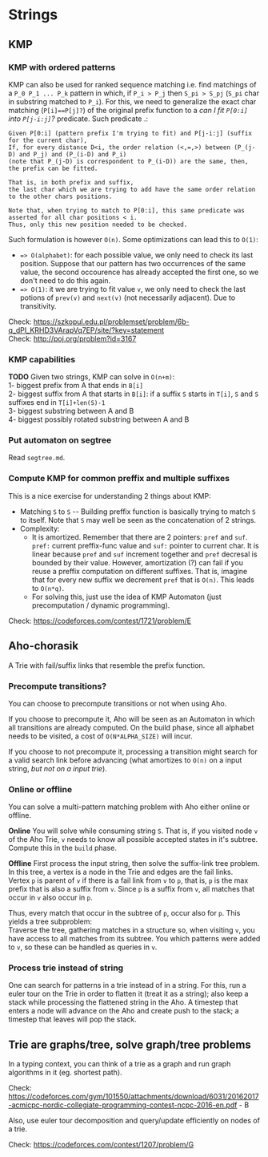 # Strings

## KMP

### KMP with ordered patterns
KMP can also be used for ranked sequence matching i.e. find matchings of a `P_0 P_1 ... P_k` pattern in which, if `P_i > P_j` then `S_pi > S_pj` (`S_pi` char in substring matched to `P_i`). For this, we need to generalize the exact char matching (`P[i]==P[j]?`) of the original prefix function to a *can I fit `P[0:i]` into `P[j-i:j]`?* predicate. Such predicate .:
```
Given P[0:i] (pattern prefix I'm trying to fit) and P[j-i:j] (suffix for the current char),
If, for every distance D<i, the order relation (<,=,>) between (P_(j-D) and P_j) and (P_(i-D) and P_i)
(note that P_(j-D) is correspondent to P_(i-D)) are the same, then, the prefix can be fitted.

That is, in both prefix and suffix,
the last char which we are trying to add have the same order relation to the other chars positions.    

Note that, when trying to match to P[0:i], this same predicate was asserted for all char positions < i.    
Thus, only this new position needed to be checked.
```
Such formulation is however `O(n)`. Some optimizations can lead this to `O(1)`:
- `=> O(alphabet)`: for each possible value, we only need to check its last position. Suppose that our pattern has two occurrences of the same value, the second occourence has already accepted the first one, so we don't need to do this again.
- `=> O(1)`: it we are trying to fit value `v`, we only need to check the last potions of `prev(v)` and `next(v)` (not necessarily adjacent). Due to transitivity.


Check: https://szkopul.edu.pl/problemset/problem/6b-q_dPI_KRHD3VArapVq7EP/site/?key=statement  
Check: http://poj.org/problem?id=3167  

### KMP capabilities
**TODO**
Given two strings, KMP can solve in `O(n+m)`:  
1- biggest prefix from A that ends in `B[i]`  
2- biggest suffix from A that starts in `B[i]`: if a suffix `S` starts in `T[i]`, `S` and `S` suffixes end in `T[i]+len(S)-1`  
3- biggest substring between A and B  
4- biggest possibly rotated substring between A and B

### Put automaton on segtree
Read `segtree.md`.

### Compute KMP for common preffix and multiple suffixes
This is a nice exercise for understanding 2 things about KMP:
- Matching `S` to `S`
-- Building preffix function is basically trying to match `S` to itself. Note that `S` may well be seen as the concatenation of 2 strings.
- Complexity: 
  - It is amortized. Remember that there are 2 pointers: `pref` and `suf`. `pref:` current preffix-func value and `suf:` pointer to current char.
It is linear because `pref` and `suf` increment together and `pref` decresal is bounded by their value. However, amortization (?) can fail if you reuse a preffix computation on different suffixes. That is, imagine that for every new suffix we decrement `pref` that is `O(n)`. This leads to `O(n*q)`.  
  - For solving this, just use the idea of KMP Automaton (just precomputation / dynamic programming).


Check: https://codeforces.com/contest/1721/problem/E  

## Aho-chorasik
A Trie with fail/suffix links that resemble the prefix function.

### Precompute transitions?
You can choose to precompute transitions or not when using Aho.  

If you choose to precompute it, Aho will be seen as an Automaton in which all transitions are already computed. On the build phase, since all alphabet needs to be visited, a cost of `O(N*ALPHA_SIZE)` will incur.  
  
If you choose to not precompute it, processing a transition might search for a valid search link before advancing (what amortizes to `O(n)` on a input string, *but not on a input trie*). 

### Online or offline
You can solve a multi-pattern matching problem with Aho either online or offline.

**Online**
You will solve while consuming string `S`. That is, if you visited node `v` of the Aho Trie, `v` needs to know all possible accepted states in it's subtree. Compute this in the `build` phase.

**Offline**
First process the input string, then solve the suffix-link tree problem.  In this tree, a vertex is a node in the Trie and edges are the fail links.  
Vertex `p` is parent of `v` if there is a fail link from `v` to `p`, that is, `p` is the max prefix that is also a suffix from `v`. Since `p` is a suffix from `v`, all matches that occur in `v` also occur in `p`.  
  
Thus, every match that occur in the subtree of `p`, occur also for `p`. This yields a tree subproblem:  
Traverse the tree, gathering matches in a structure so, when visiting `v`, you have access to all matches from its subtree. You which patterns were added to `v`, so these can be handled as queries in `v`.

### Process trie instead of string
One can search for patterns in a trie instead of in a string. 
For this, run a euler tour on the Trie in order to flatten it (treat it as a string); also keep a stack while processing the flattened string in the Aho. 
A timestep that enters a node will advance on the Aho and create push to the stack; a timestep that leaves will pop the stack.

## Trie are graphs/tree, solve graph/tree problems
In a typing context, you can think of a trie as a graph and run graph algorithms in it (eg. shortest path).
  
Check: https://codeforces.com/gym/101550/attachments/download/6031/20162017-acmicpc-nordic-collegiate-programming-contest-ncpc-2016-en.pdf - B 
  
Also, use euler tour decomposition and query/update efficiently on nodes of a trie.

Check: https://codeforces.com/contest/1207/problem/G

